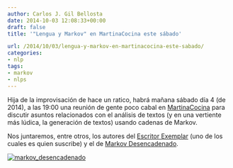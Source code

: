 ```yaml
---
author: Carlos J. Gil Bellosta
date: 2014-10-03 12:08:33+00:00
draft: false
title: '"Lengua y Markov" en MartinaCocina este sábado'

url: /2014/10/03/lengua-y-markov-en-martinacocina-este-sabado/
categories:
- nlp
tags:
- markov
- nlps
---
```


Hija de la improvisación de hace un ratico, habrá mañana sábado día 4 (de 2014), a las 19:00 una reunión de gente poco cabal en [MartinaCocina](http://martinacocina.es) para discutir asuntos relacionados con el análisis de textos (y en una vertiente más lúdica, la generación de textos) usando cadenas de Markov.

Nos juntaremos, entre otros, los autores del [Escritor Exemplar](http://www.datanalytics.com/2014/03/13/el-escritor-exemplar/) (uno de los cuales es quien suscribe) y el de [Markov Desencadenado](https://twitter.com/MarkovUnchained).

[![markov_desencadenado](/wp-uploads/2014/10/markov_desencadenado.png)
](/wp-uploads/2014/10/markov_desencadenado.png)


